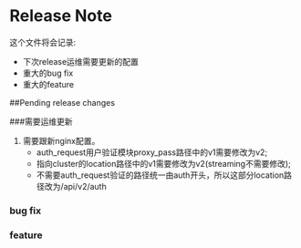 Release Note
=============

这个文件将会记录:

- 下次release运维需要更新的配置
- 重大的bug fix
- 重大的feature

##Pending release changes

###需要运维更新
1. 需要跟新nginx配置。
    * auth_request用户验证模块proxy_pass路径中的v1需要修改为v2;
    * 指向cluster的location路径中的v1需要修改为v2(streaming不需要修改);
    * 不需要auth_request验证的路径统一由auth开头，所以这部分location路径改为/api/v2/auth

### bug fix


### feature

